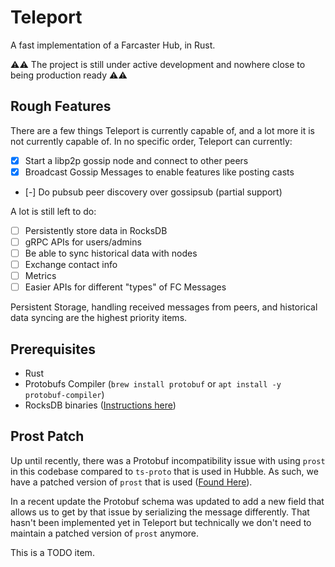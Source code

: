 # Teleport

A fast implementation of a Farcaster Hub, in Rust.

⚠️⚠️ The project is still under active development and nowhere close to being production ready ⚠️⚠️

## Rough Features

There are a few things Teleport is currently capable of, and a lot more it is not currently capable of. In no specific order, Teleport can currently:

- [x] Start a libp2p gossip node and connect to other peers
- [x] Broadcast Gossip Messages to enable features like posting casts
- [-] Do pubsub peer discovery over gossipsub (partial support)

A lot is still left to do:

- [ ] Persistently store data in RocksDB
- [ ] gRPC APIs for users/admins
- [ ] Be able to sync historical data with nodes
- [ ] Exchange contact info
- [ ] Metrics
- [ ] Easier APIs for different "types" of FC Messages

Persistent Storage, handling received messages from peers, and historical data syncing are the highest priority items.

## Prerequisites

- Rust
- Protobufs Compiler (`brew install protobuf` or `apt install -y protobuf-compiler`)
- RocksDB binaries ([Instructions here](https://github.com/facebook/rocksdb/blob/master/INSTALL.md))

## Prost Patch

Up until recently, there was a Protobuf incompatibility issue with using `prost` in this codebase compared to `ts-proto` that is used in Hubble. As such, we have a patched version of `prost` that is used ([Found Here](https://github.com/OpenFarcaster/prost)).

In a recent update the Protobuf schema was updated to add a new field that allows us to get by that issue by serializing the message differently. That hasn't been implemented yet in Teleport but technically we don't need to maintain a patched version of `prost` anymore.

This is a TODO item.
